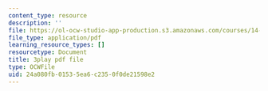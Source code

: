 ```yaml
---
content_type: resource
description: ''
file: https://ol-ocw-studio-app-production.s3.amazonaws.com/courses/14-01-principles-of-microeconomics-fall-2018/24a080fb01535ea6c2350f0de21598e2_OkTw766oCs.pdf
file_type: application/pdf
learning_resource_types: []
resourcetype: Document
title: 3play pdf file
type: OCWFile
uid: 24a080fb-0153-5ea6-c235-0f0de21598e2
---
```

